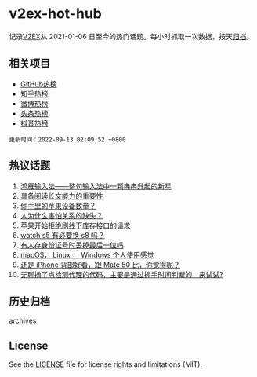 # v2ex-hot-hub

 记录[V2EX](https://www.v2ex.com/)从 2021-01-06 日至今的热门话题。每小时抓取一次数据，按天[归档](archives)。
 
 ## 相关项目

- [GitHub热榜](https://github.com/snaildev/github-hot-hub)
- [知乎热榜](https://github.com/snaildev/zhihu-hot-hub)
- [微博热榜](https://github.com/snaildev/weibo-hot-hub)
- [头条热榜](https://github.com/snaildev/toutiao-hot-hub)
- [抖音热榜](https://github.com/snaildev/douyin-hot-hub)


 `更新时间：2022-09-13 02:09:52 +0800`

## 热议话题

1. [鸿雁输入法——整句输入法中一颗冉冉升起的新星](https://www.v2ex.com/t/879486)
1. [具备阅读长文能力的重要性](https://www.v2ex.com/t/879381)
1. [你手里的苹果设备数量？](https://www.v2ex.com/t/879466)
1. [人为什么害怕关系的缺失？](https://www.v2ex.com/t/879407)
1. [苹果开始拒绝刷线下库存接口的请求](https://www.v2ex.com/t/879441)
1. [watch s5 有必要换 s8 吗？](https://www.v2ex.com/t/879419)
1. [有人存身份证号时丢掉最后一位吗](https://www.v2ex.com/t/879424)
1. [macOS， Linux ， Windows 个人使用感觉](https://www.v2ex.com/t/879442)
1. [还是 iPhone 背部好看，跟 Mate 50 比，你觉得呢？](https://www.v2ex.com/t/879467)
1. [无聊撸了点检测代理的代码，主要是通过握手时间判断的，来试试?](https://www.v2ex.com/t/879471)

## 历史归档

[archives](archives)

## License

See the [LICENSE](LICENSE) file for license rights and limitations (MIT).
